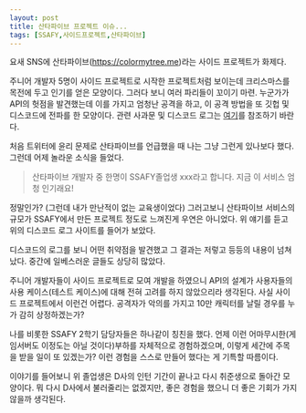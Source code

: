 ```yaml
---
layout: post
title: 산타파이브 프로젝트 이슈...	
tags: [SSAFY,사이드프로젝트,산타파이브] 
---
```




요새 SNS에 산타파이브(https://colormytree.me)라는 사이드 프로젝트가 화제다.

주니어 개발자 5명이 사이드 프로젝트로 시작한 프로젝트처럼 보이는데 크리스마스를 목전에 두고 인기를 얻은 모양이다. 그러다 보니 여러 파리들이 꼬이기 마련. 누군가가 API의 헛점을 발견했는데 이를 가지고 엄청난 공격을 하고, 이 공격 방법을 또 깃헙 및 디스코드에 전파를 한 모양이다. 관련 사과문 및 디스코드 로그는 [여기](https://despenser08.notion.site/despenser08/colormytree-me-API-0bcb19c3c1524dd5931e149471a9d4cc)를 참조하기 바란다.

처음 트위터에 윤리 문제로 산타파이브를 언급했을 때 나는 그냥 그런게 있나보다 했다. 그런데 어제 놀라운 소식을 들었다.

> 산타파이브 개발자 중 한명이 SSAFY졸업생 xxx라고 합니다. 지금 이 서비스 엄청 인기래요!



정말인가? (그런데 내가 만난적이 없는 교육생이었다) 그러고보니 산타파이브 서비스의 규모가 SSAFY에서 만든 프로젝트 정도로 느껴진게 우연은 아니었다. 위 얘기를 듣고 위의 디스코드 로그 사이트를 들어가 보았다. 

디스코드의 로그를 보니 어떤 취약점을 발견했고 그 결과는 저렇고 등등의 내용이 넘쳐났다. 중간에 일베스러운 글들도 상당히 많았다. 

주니어 개발자들이 사이드 프로젝트로 모여 개발을 하였으니 API의 설계가 사용자들의 사용 케이스(테스트 케이스)에 대해 전혀 고려를 하지 않았으리라 생각된다. 사실 사이드 프로젝트에서 이런건 어렵다. 공격자가 악의를 가지고 10만 캐릭터를 날릴 경우를 누가 감히 상정하겠는가? 

나를 비롯한 SSAFY 2학기 담당자들은 하나같이 칭친을 했다. 언제 이런 어마무시한(게임서버도 이정도는 아닐 것이다)부하를 자체적으로 경험하겠으며, 이렇게 세간에 주목을 받을 일이 또 있겠는가? 이런 경험을 스스로 만들어 했다는 게 기특할 따름이다.

이야기를 들어보니 위 졸업생은 D사의 인턴 기간이 끝나고 다시 취준생으로 돌아간 모양이다.  뭐 다시 D사에서 불러줄리는 없겠지만, 좋은 경험을 했으니 더 좋은 기회가 가지 않을까 생각된다.



